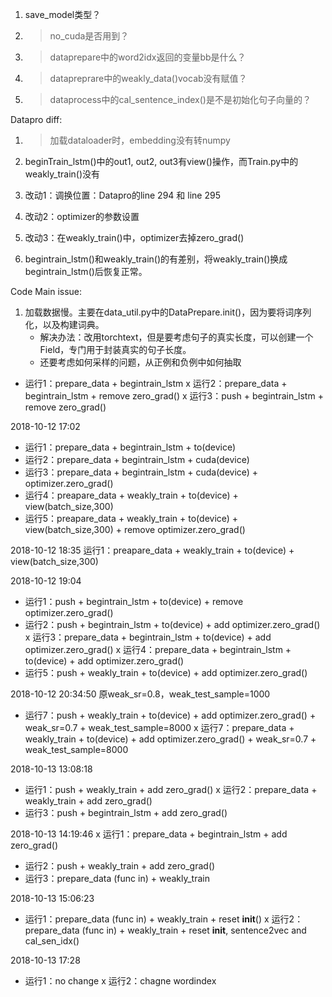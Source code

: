 1. save_model类型？
2. > no_cuda是否用到？
3. > dataprepare中的word2idx返回的变量bb是什么？
4. > datapreprare中的weakly_data()vocab没有赋值？
5. > dataprocess中的cal_sentence_index()是不是初始化句子向量的？


Datapro diff:
1. > 加载dataloader时，embedding没有转numpy
2. beginTrain_lstm()中的out1, out2, out3有view()操作，而Train.py中的weakly_train()没有

3. 改动1：调换位置：Datapro的line 294 和 line 295
4. 改动2：optimizer的参数设置
5. 改动3：在weakly_train()中，optimizer去掉zero_grad()

5. begintrain_lstm()和weakly_train()的有差别，将weakly_train()换成begintrain_lstm()后恢复正常。


Code Main issue:
1. 加载数据慢。主要在data_util.py中的DataPrepare.init()，因为要将词序列化，以及构建词典。
   - 解决办法：改用torchtext，但是要考虑句子的真实长度，可以创建一个Field，专门用于封装真实的句子长度。
   - 还要考虑如何采样的问题，从正例和负例中如何抽取
   
* 运行1：prepare_data + begintrain_lstm
x 运行2：prepare_data + begintrain_lstm + remove zero_grad()
x 运行3：push + begintrain_lstm + remove zero_grad()

2018-10-12 17:02
* 运行1：prepare_data + begintrain_lstm + to(device)
* 运行2：prepare_data + begintrain_lstm + cuda(device)
* 运行3：prepare_data + begintrain_lstm + cuda(device) + optimizer.zero_grad()
* 运行4：preapare_data + weakly_train + to(device) + view(batch_size,300)
* 运行5：preapare_data + weakly_train + to(device) + view(batch_size,300) + remove optimizer.zero_grad()

2018-10-12 18:35
运行1：preapare_data + weakly_train + to(device) + view(batch_size,300)

2018-10-12 19:04
+ 运行1：push + begintrain_lstm + to(device) + remove optimizer.zero_grad()
+ 运行2：push + begintrain_lstm + to(device) + add optimizer.zero_grad()
x 运行3：prepare_data + begintrain_lstm + to(device) + add optimizer.zero_grad()
x 运行4：prepare_data + begintrain_lstm + to(device) + add optimizer.zero_grad()
+ 运行5：push + weakly_train + to(device) + add optimizer.zero_grad()

2018-10-12 20:34:50
原weak_sr=0.8，weak_test_sample=1000
+ 运行7：push + weakly_train + to(device) + add optimizer.zero_grad() + weak_sr=0.7 + weak_test_sample=8000
x 运行7：prepare_data + weakly_train + to(device) + add optimizer.zero_grad() + weak_sr=0.7 + weak_test_sample=8000

2018-10-13 13:08:18
* 运行1：push + weakly_train + add zero_grad()
x 运行2：prepare_data + weakly_train + add zero_grad()
* 运行3：push + begintrain_lstm + add zero_grad()

2018-10-13 14:19:46
x 运行1：prepare_data + begintrain_lstm + add zero_grad()
* 运行2：push + weakly_train + add zero_grad()
* 运行3：prepare_data (func in) + weakly_train

2018-10-13 15:06:23
* 运行1：prepare_data (func in) + weakly_train + reset __init__()
x 运行2：prepare_data (func in) + weakly_train + reset __init__, sentence2vec and cal_sen_idx()

2018-10-13 17:28
* 运行1：no change
x 运行2：chagne wordindex